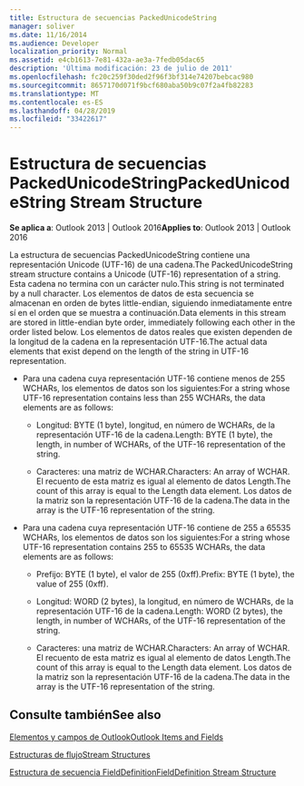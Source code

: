 ```yaml
---
title: Estructura de secuencias PackedUnicodeString
manager: soliver
ms.date: 11/16/2014
ms.audience: Developer
localization_priority: Normal
ms.assetid: e4cb1613-7e81-432a-ae3a-7fedb05dac65
description: 'Última modificación: 23 de julio de 2011'
ms.openlocfilehash: fc20c259f30ded2f96f3bf314e74207bebcac980
ms.sourcegitcommit: 8657170d071f9bcf680aba50b9c07f2a4fb82283
ms.translationtype: MT
ms.contentlocale: es-ES
ms.lasthandoff: 04/28/2019
ms.locfileid: "33422617"
---
```

# <a name="packedunicodestring-stream-structure"></a><span data-ttu-id="4518b-103">Estructura de secuencias PackedUnicodeString</span><span class="sxs-lookup"><span data-stu-id="4518b-103">PackedUnicodeString Stream Structure</span></span>

  
  
<span data-ttu-id="4518b-104">**Se aplica a**: Outlook 2013 | Outlook 2016</span><span class="sxs-lookup"><span data-stu-id="4518b-104">**Applies to**: Outlook 2013 | Outlook 2016</span></span> 
  
<span data-ttu-id="4518b-105">La estructura de secuencias PackedUnicodeString contiene una representación Unicode (UTF-16) de una cadena.</span><span class="sxs-lookup"><span data-stu-id="4518b-105">The PackedUnicodeString stream structure contains a Unicode (UTF-16) representation of a string.</span></span> <span data-ttu-id="4518b-106">Esta cadena no termina con un carácter nulo.</span><span class="sxs-lookup"><span data-stu-id="4518b-106">This string is not terminated by a null character.</span></span> <span data-ttu-id="4518b-107">Los elementos de datos de esta secuencia se almacenan en orden de bytes little-endian, siguiendo inmediatamente entre sí en el orden que se muestra a continuación.</span><span class="sxs-lookup"><span data-stu-id="4518b-107">Data elements in this stream are stored in little-endian byte order, immediately following each other in the order listed below.</span></span> <span data-ttu-id="4518b-108">Los elementos de datos reales que existen dependen de la longitud de la cadena en la representación UTF-16.</span><span class="sxs-lookup"><span data-stu-id="4518b-108">The actual data elements that exist depend on the length of the string in UTF-16 representation.</span></span>
  
- <span data-ttu-id="4518b-109">Para una cadena cuya representación UTF-16 contiene menos de 255 WCHARs, los elementos de datos son los siguientes:</span><span class="sxs-lookup"><span data-stu-id="4518b-109">For a string whose UTF-16 representation contains less than 255 WCHARs, the data elements are as follows:</span></span>
    
  - <span data-ttu-id="4518b-110">Longitud: BYTE (1 byte), longitud, en número de WCHARs, de la representación UTF-16 de la cadena.</span><span class="sxs-lookup"><span data-stu-id="4518b-110">Length: BYTE (1 byte), the length, in number of WCHARs, of the UTF-16 representation of the string.</span></span>
    
  - <span data-ttu-id="4518b-111">Caracteres: una matriz de WCHAR.</span><span class="sxs-lookup"><span data-stu-id="4518b-111">Characters: An array of WCHAR.</span></span> <span data-ttu-id="4518b-112">El recuento de esta matriz es igual al elemento de datos Length.</span><span class="sxs-lookup"><span data-stu-id="4518b-112">The count of this array is equal to the Length data element.</span></span> <span data-ttu-id="4518b-113">Los datos de la matriz son la representación UTF-16 de la cadena.</span><span class="sxs-lookup"><span data-stu-id="4518b-113">The data in the array is the UTF-16 representation of the string.</span></span>
    
- <span data-ttu-id="4518b-114">Para una cadena cuya representación UTF-16 contiene de 255 a 65535 WCHARs, los elementos de datos son los siguientes:</span><span class="sxs-lookup"><span data-stu-id="4518b-114">For a string whose UTF-16 representation contains 255 to 65535 WCHARs, the data elements are as follows:</span></span>
    
  - <span data-ttu-id="4518b-115">Prefijo: BYTE (1 byte), el valor de 255 (0xff).</span><span class="sxs-lookup"><span data-stu-id="4518b-115">Prefix: BYTE (1 byte), the value of 255 (0xff).</span></span>
    
  - <span data-ttu-id="4518b-116">Longitud: WORD (2 bytes), la longitud, en número de WCHARs, de la representación UTF-16 de la cadena.</span><span class="sxs-lookup"><span data-stu-id="4518b-116">Length: WORD (2 bytes), the length, in number of WCHARs, of the UTF-16 representation of the string.</span></span>
    
  - <span data-ttu-id="4518b-117">Caracteres: una matriz de WCHAR.</span><span class="sxs-lookup"><span data-stu-id="4518b-117">Characters: An array of WCHAR.</span></span> <span data-ttu-id="4518b-118">El recuento de esta matriz es igual al elemento de datos Length.</span><span class="sxs-lookup"><span data-stu-id="4518b-118">The count of this array is equal to the Length data element.</span></span> <span data-ttu-id="4518b-119">Los datos de la matriz son la representación UTF-16 de la cadena.</span><span class="sxs-lookup"><span data-stu-id="4518b-119">The data in the array is the UTF-16 representation of the string.</span></span>
    
## <a name="see-also"></a><span data-ttu-id="4518b-120">Consulte también</span><span class="sxs-lookup"><span data-stu-id="4518b-120">See also</span></span>



[<span data-ttu-id="4518b-121">Elementos y campos de Outlook</span><span class="sxs-lookup"><span data-stu-id="4518b-121">Outlook Items and Fields</span></span>](outlook-items-and-fields.md)
  
[<span data-ttu-id="4518b-122">Estructuras de flujo</span><span class="sxs-lookup"><span data-stu-id="4518b-122">Stream Structures</span></span>](stream-structures.md)
  
[<span data-ttu-id="4518b-123">Estructura de secuencia FieldDefinition</span><span class="sxs-lookup"><span data-stu-id="4518b-123">FieldDefinition Stream Structure</span></span>](fielddefinition-stream-structure.md)

